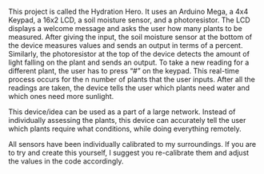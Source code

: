 This project is called the Hydration Hero. It uses an Arduino Mega, a 4x4 Keypad, a 16x2 LCD, a soil moisture sensor, and a photoresistor. The LCD displays a welcome message and asks the user how many plants to be measured. After giving the input, the soil moisture sensor at the bottom of the device measures values and sends an output in terms of a percent. Similarly, the photoresistor at the top of the device detects the amount of light falling on the plant and sends an output. To take a new reading for a different plant, the user has to press “#” on the keypad. This real-time process occurs for the n number of plants that the user inputs. After all the readings are taken, the device tells the user which plants need water and which ones need more sunlight. 

This device/idea can be used as a part of a large network. Instead of individually assessing the plants, this device can accurately tell the user which plants require what conditions, while doing everything remotely. 

All sensors have been individually calibrated to my surroundings. If you are to try and create this yourself, I suggest you re-calibrate them and adjust the values in the code accordingly.
